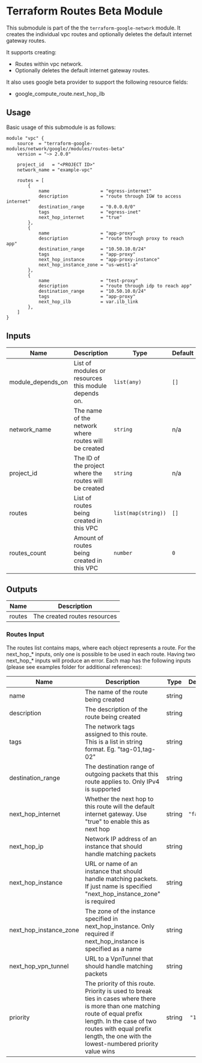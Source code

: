 # Terraform Routes Beta Module

This submodule is part of the the `terraform-google-network` module. It creates the individual vpc routes and optionally deletes the default internet gateway routes.

It supports creating:

- Routes within vpc network.
- Optionally deletes the default internet gateway routes.

It also uses google beta provider to support the following resource fields:

-  google_compute_route.next_hop_ilb

## Usage

Basic usage of this submodule is as follows:

```hcl
module "vpc" {
    source  = "terraform-google-modules/network/google//modules/routes-beta"
    version = "~> 2.0.0"

    project_id   = "<PROJECT ID>"
    network_name = "example-vpc"

    routes = [
        {
            name                   = "egress-internet"
            description            = "route through IGW to access internet"
            destination_range      = "0.0.0.0/0"
            tags                   = "egress-inet"
            next_hop_internet      = "true"
        },
        {
            name                   = "app-proxy"
            description            = "route through proxy to reach app"
            destination_range      = "10.50.10.0/24"
            tags                   = "app-proxy"
            next_hop_instance      = "app-proxy-instance"
            next_hop_instance_zone = "us-west1-a"
        },
        {
            name                   = "test-proxy"
            description            = "route through idp to reach app"
            destination_range      = "10.50.10.0/24"
            tags                   = "app-proxy"
            next_hop_ilb           = var.ilb_link
        },
    ]
}
```

<!-- BEGINNING OF PRE-COMMIT-TERRAFORM DOCS HOOK -->
## Inputs

| Name | Description | Type | Default | Required |
|------|-------------|------|---------|:--------:|
| module\_depends\_on | List of modules or resources this module depends on. | `list(any)` | `[]` | no |
| network\_name | The name of the network where routes will be created | `string` | n/a | yes |
| project\_id | The ID of the project where the routes will be created | `string` | n/a | yes |
| routes | List of routes being created in this VPC | `list(map(string))` | `[]` | no |
| routes\_count | Amount of routes being created in this VPC | `number` | `0` | no |

## Outputs

| Name | Description |
|------|-------------|
| routes | The created routes resources |

<!-- END OF PRE-COMMIT-TERRAFORM DOCS HOOK -->


### Routes Input

The routes list contains maps, where each object represents a route. For the next_hop_* inputs, only one is possible to be used in each route. Having two next_hop_* inputs will produce an error. Each map has the following inputs (please see examples folder for additional references):

| Name | Description | Type | Default | Required |
|------|-------------|:----:|:-----:|:-----:|
| name | The name of the route being created  | string | - | no |
| description | The description of the route being created | string | - | no |
| tags | The network tags assigned to this route. This is a list in string format. Eg. "tag-01,tag-02"| string | - | yes |
| destination\_range | The destination range of outgoing packets that this route applies to. Only IPv4 is supported | string | - | yes
| next\_hop\_internet | Whether the next hop to this route will the default internet gateway. Use "true" to enable this as next hop | string | `"false"` | yes |
| next\_hop\_ip | Network IP address of an instance that should handle matching packets | string | - | yes |
| next\_hop\_instance |  URL or name of an instance that should handle matching packets. If just name is specified "next\_hop\_instance\_zone" is required | string | - | yes |
| next\_hop\_instance\_zone |  The zone of the instance specified in next\_hop\_instance. Only required if next\_hop\_instance is specified as a name | string | - | no |
| next\_hop\_vpn\_tunnel | URL to a VpnTunnel that should handle matching packets | string | - | yes |
| priority | The priority of this route. Priority is used to break ties in cases where there is more than one matching route of equal prefix length. In the case of two routes with equal prefix length, the one with the lowest-numbered priority value wins | string | `"1000"` | yes |

